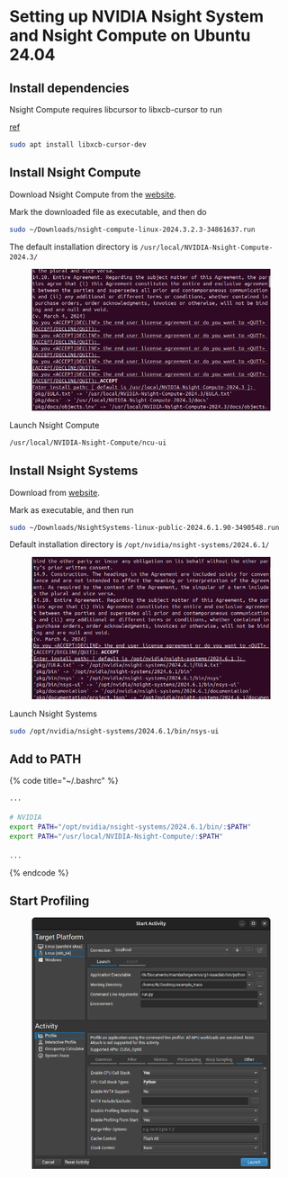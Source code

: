 # Setting up NVIDIA Nsight System and Nsight Compute on Ubuntu 24.04



## Install dependencies

Nsight Compute requires libcursor to libxcb-cursor to run

[ref](https://doc.qt.io/qt-6/linux-requirements.html)

```bash
sudo apt install libxcb-cursor-dev
```





## Install Nsight Compute

Download Nsight Compute from the [website](https://developer.nvidia.com/tools-overview/nsight-compute/get-started).



Mark the downloaded file as executable, and then do

```bash
sudo ~/Downloads/nsight-compute-linux-2024.3.2.3-34861637.run 
```



The default installation directory is `/usr/local/NVIDIA-Nsight-Compute-2024.3/`

<figure><img src="../../.gitbook/assets/image (2) (1) (1) (1).png" alt=""><figcaption></figcaption></figure>





Launch Nsight Compute

```bash
/usr/local/NVIDIA-Nsight-Compute/ncu-ui
```





## Install Nsight Systems

Download from [website](https://developer.nvidia.com/nsight-systems/get-started).

Mark as executable, and then run

```bash
sudo ~/Downloads/NsightSystems-linux-public-2024.6.1.90-3490548.run
```





Default installation directory is `/opt/nvidia/nsight-systems/2024.6.1/`



<figure><img src="../../.gitbook/assets/image (1) (1) (1) (1).png" alt=""><figcaption></figcaption></figure>



Launch Nsight Systems

```bash
sudo /opt/nvidia/nsight-systems/2024.6.1/bin/nsys-ui
```





## Add to PATH

{% code title="~/.bashrc" %}
```bash
...

# NVIDIA
export PATH="/opt/nvidia/nsight-systems/2024.6.1/bin/:$PATH"
export PATH="/usr/local/NVIDIA-Nsight-Compute/:$PATH"

...
```
{% endcode %}





## Start Profiling



<figure><img src="../../.gitbook/assets/image (10).png" alt=""><figcaption></figcaption></figure>



